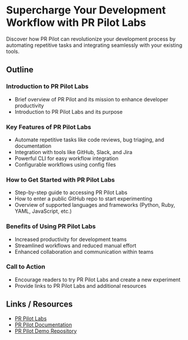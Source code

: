 # Supercharge Your Development Workflow with PR Pilot Labs

Discover how PR Pilot can revolutionize your development process by automating repetitive tasks and integrating seamlessly with your existing tools.

## Outline

### Introduction to PR Pilot Labs
- Brief overview of PR Pilot and its mission to enhance developer productivity
- Introduction to PR Pilot Labs and its purpose

### Key Features of PR Pilot Labs
- Automate repetitive tasks like code reviews, bug triaging, and documentation
- Integration with tools like GitHub, Slack, and Jira
- Powerful CLI for easy workflow integration
- Configurable workflows using config files

### How to Get Started with PR Pilot Labs
- Step-by-step guide to accessing PR Pilot Labs
- How to enter a public GitHub repo to start experimenting
- Overview of supported languages and frameworks (Python, Ruby, YAML, JavaScript, etc.)

### Benefits of Using PR Pilot Labs
- Increased productivity for development teams
- Streamlined workflows and reduced manual effort
- Enhanced collaboration and communication within teams

### Call to Action
- Encourage readers to try PR Pilot Labs and create a new experiment
- Provide links to PR Pilot Labs and additional resources

## Links / Resources
- [PR Pilot Labs](https://app.pr-pilot.ai/labs)
- [PR Pilot Documentation](https://docs.pr-pilot.ai)
- [PR Pilot Demo Repository](https://github.com/PR-Pilot-AI/demo)
